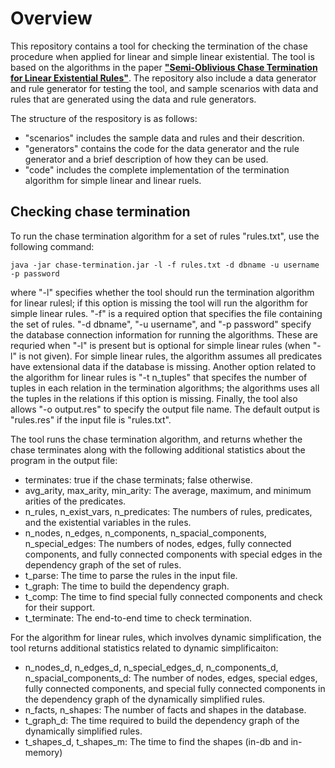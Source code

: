 # Overview

This repository contains a tool for checking the termination of the chase procedure when applied for linear and simple linear existential. The tool is based on the algorithms in the paper [**"Semi-Oblivious Chase Termination for Linear Existential Rules"**](https://github.com/mostafamilani/chase-termination/blob/main/chase-termination.pdf). The repository also include a data generator and rule generator for testing the tool, and sample scenarios with data and rules that are generated using the data and rule generators.

The structure of the respository is as follows:
- \"scenarios\" includes the sample data and rules and their descrition. 
- \"generators\" contains the code for the data generator and the rule generator and a brief description of how they can be used.
- \"code\" includes the complete implementation of the termination algorithm for simple linear and linear ruels.

## Checking chase termination 

To run the chase termination algorithm for a set of rules "rules.txt", use the following command:

```java -jar chase-termination.jar -l -f rules.txt -d dbname -u username -p password```

where "-l" specifies whether the tool should run the termination algorithm for linear rulesl; if this option is missing the tool will run the algorithm for simple linear rules. "-f" is a required option that specifies the file containing the set of rules. "-d dbname", "-u username", and "-p password" specify the database connection information for running the algorithms. These are requried when "-l" is present but is optional for simple linear rules (when "-l" is not given). For simple linear rules, the algorithm assumes all predicates have extensional data if the database is missing. Another option related to the algorithm for linear rules is "-t n_tuples" that specifes the number of tuples in each relation in the termination algorithms; the algorithms uses all the tuples in the relations if this option is missing. Finally, the tool also allows "-o output.res" to specify the output file name. The default output is "rules.res" if the input file is "rules.txt". 

The tool runs the chase termination algorithm, and returns whether the chase terminates along with the following additional statistics about the program in the output file:

- terminates: true if the chase terminats; false otherwise.
- avg_arity, max_arity, min_arity: The average, maximum, and minimum arities of the predicates.
- n_rules, n_exist_vars, n_predicates: The numbers of rules, predicates, and the existential variables in the rules.
- n_nodes, n_edges, n_components, n_spacial_components, n_special_edges: The numbers of nodes, edges, fully connected components, and fully connected components with special edges in the dependency graph of the set of rules.
- t_parse: The time to parse the rules in the input file.
- t_graph: The time to build the dependency graph.
- t_comp: The time to find special fully connected components and check for their support.
- t_terminate: The end-to-end time to check termination.

For the algorithm for linear rules, which involves dynamic simplification, the tool returns additional statistics related to dynamic simplificaiton:
- n_nodes_d, n_edges_d, n_special_edges_d, n_components_d, n_spacial_components_d: The number of nodes, edges, special edges, fully connected components, and special fully connected components in the dependency graph of the dynamically simplified rules. 
- n_facts, n_shapes: The number of facts and shapes in the database.
- t_graph_d: The time required to build the dependency graph of the dynamically simplified rules. 
- t_shapes_d, t_shapes_m: The time to find the shapes (in-db and in-memory)
